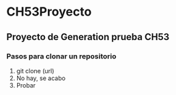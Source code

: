 # CH53Proyecto

## Proyecto de Generation prueba CH53

### Pasos para clonar un repositorio 
1. git clone (url)
2. No hay, se acabo
3. Probar 
